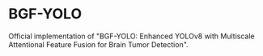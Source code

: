# BGF-YOLO
Official implementation of "BGF-YOLO: Enhanced YOLOv8 with Multiscale Attentional Feature Fusion for Brain Tumor Detection".
